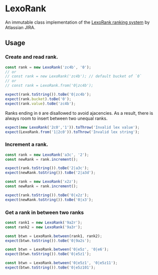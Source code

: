 # LexoRank

An immutable class implementation of the [LexoRank ranking system](https://youtu.be/OjQv9xMoFbg) by Atlassian JIRA.

## Usage

### Create and read rank.

```ts
const rank = new LexoRank('zc4b', '0');
// or
// const rank = new LexoRank('zc4b'); // default bucket of `0`
// or
// const rank = LexoRank.from('0|zc4b');

expect(rank.toString()).toBe('0|zc4b');
expect(rank.bucket).toBe('0');
expect(rank.value).toBe('zc4b');
```

Ranks ending in `0` are disallowed to avoid ajacencies.
As a result, there is always room to insert between two unequal ranks.

```ts
expect(new LexoRank('2c0','1')).toThrow('Invalid lex value');
expect(LexoRank.from('1|2c0')).toThrow('Invalid lex string');
```

### Increment a rank.

```ts
const rank = new LexoRank('a3c', '2');
const newRank = rank.increment();

expect(rank.toString()).toBe('2|a3c');
expect(newRank.toString()).toBe('2|a3d');
```

```ts
const rank = new LexoRank('x2z');
const newRank = rank.increment();

expect(rank.toString()).toBe('0|x2z');
expect(newRank.toString()).toBe('0|x3');
```

### Get a rank in between two ranks

```ts
const rank1 = new LexoRank('9a2r');
const rank2 = new LexoRank('9a3r');

const btwn = LexoRank.between(rank1, rank2);
expect(btwn.toString()).toBe('0|9a2s');
```

```ts
const btwn = LexoRank.between('0|e5z', '0|e6');
expect(btwn.toString()).toBe('0|e5z1');
```

```ts
const btwn = LexoRank.between('0|e5z1', '0|e5z11');
expect(btwn.toString()).toBe('0|e5z101');
```
